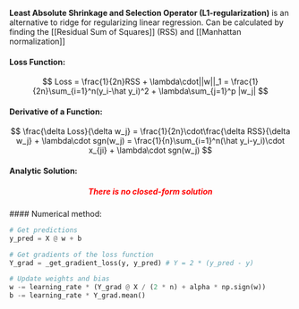 **Least Absolute Shrinkage and Selection Operator (L1-regularization)** is an alternative to ridge for regularizing linear regression. Can be calculated by finding the [[Residual Sum of Squares]] (RSS) and [[Manhattan normalization]]

#### Loss Function:
$$
Loss = \frac{1}{2n}RSS + \lambda\cdot||w||_1 = \frac{1}{2n}\sum_{i=1}^n(y_i-\hat y_i)^2 + \lambda\sum_{j=1}^p |w_j|
$$

#### Derivative of a Function:
$$
\frac{\delta Loss}{\delta w_j} = \frac{1}{2n}\cdot\frac{\delta RSS}{\delta w_j} + \lambda\cdot sgn(w_j) = \frac{1}{n}\sum_{i=1}^n(\hat y_i-y_i)\cdot x_{ji} + \lambda\cdot sgn(w_j)
$$

#### Analytic Solution:
<h5 align='center' style='color:red'>There is no closed-form solution</h5>
#### Numerical method:

```python
# Get predictions
y_pred = X @ w + b

# Get gradients of the loss function
Y_grad = _get_gradient_loss(y, y_pred) # Y = 2 * (y_pred - y)

# Update weights and bias
w -= learning_rate * (Y_grad @ X / (2 * n) + alpha * np.sign(w))
b -= learning_rate * Y_grad.mean()
```

